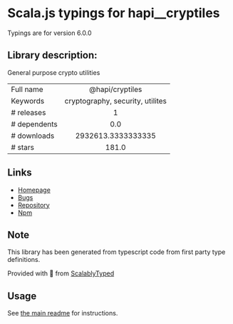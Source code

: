 
# Scala.js typings for hapi__cryptiles

Typings are for version 6.0.0

## Library description:
General purpose crypto utilities

|                    |                 |
| ------------------ | :-------------: |
| Full name          | @hapi/cryptiles |
| Keywords           | cryptography, security, utilites |
| # releases         | 1 |
| # dependents       | 0.0 |
| # downloads        | 2932613.3333333335 |
| # stars            | 181.0 |

## Links
- [Homepage](https://github.com/hapijs/cryptiles#readme)
- [Bugs](https://github.com/hapijs/cryptiles/issues)
- [Repository](https://github.com/hapijs/cryptiles)
- [Npm](https://www.npmjs.com/package/%40hapi%2Fcryptiles)
    


## Note
This library has been generated from typescript code from first party type definitions.

Provided with :purple_heart: from [ScalablyTyped](https://github.com/oyvindberg/ScalablyTyped)

## Usage
See [the main readme](../../readme.md) for instructions.


